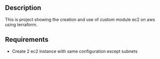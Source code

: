 ## Description
This is project showing the creation and use of custom module ec2 on aws using terraform.

## Requirements
- Create 2 ec2 instance with same configuration except subnets

